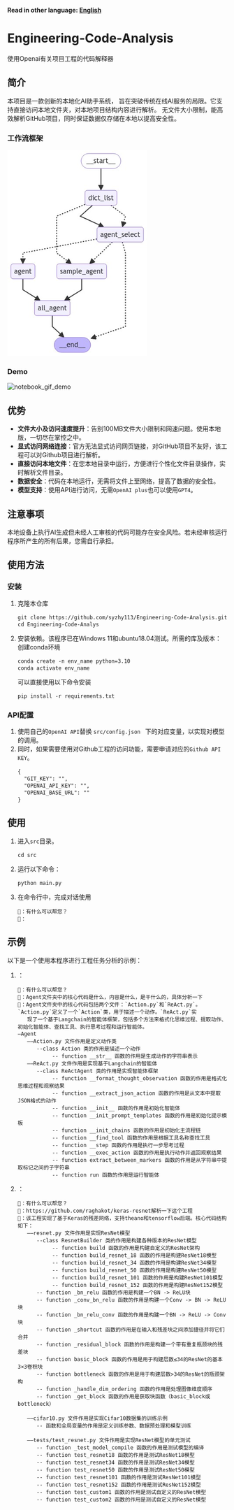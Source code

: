 **Read in other language: [English](README.md)**

# Engineering-Code-Analysis
使用Openai有关项目工程的代码解释器

## 简介

本项目是一款创新的本地化AI助手系统，
旨在突破传统在线AI服务的局限。它支持直接访问本地文件夹，对本地项目结构内容进行解析。
无文件大小限制，能高效解析GitHub项目，同时保证数据仅存储在本地以提高安全性。

### 工作流框架
![工作流框架](image/image.png)

### Demo
![notebook_gif_demo](image/1.gif)

## 优势

- **文件大小及访问速度提升**：告别100MB文件大小限制和网速问题。使用本地版，一切尽在掌控之中。
- **显式访问网络连接**：官方无法显式访问网页链接，对GitHub项目不友好，该工程可以对Github项目进行解析。
- **直接访问本地文件**：在您本地目录中运行，方便进行个性化文件目录操作，实时解析文件目录。
-  **数据安全**：代码在本地运行，无需将文件上至网络，提高了数据的安全性。
-  **模型支持**：使用API进行访问，无需```OpenAI plus```也可以使用```GPT4```。

## 注意事项
本地设备上执行AI生成但未经人工审核的代码可能存在安全风险。若未经审核运行程序所产生的所有后果，您需自行承担。

## 使用方法

### 安装

1. 克隆本仓库
   ```shell
   git clone https://github.com/syzhy113/Engineering-Code-Analysis.git
   cd Engineering-Code-Analys
   ```

2. 安装依赖。该程序已在Windows 11和ubuntu18.04测试。所需的库及版本：
   创建conda环境
      ```shell
   conda create -n env_name python=3.10
   conda activate env_name
   ```
   可以直接使用以下命令安装
   ```shell
   pip install -r requirements.txt
   ```

### API配置
1. 使用自己的```OpenAI API```替换 
```src/config.json ```
下的对应变量，以实现对模型的调用。<br>
2. 同时，如果需要使用对Github工程的访问功能，需要申请对应的```Github API KEY```。
   ```shell
   {
     "GIT_KEY": "",
     "OPENAI_API_KEY": "",
     "OPENAI_BASE_URL": ""
   }
   ```

## 使用

1. 进入`src`目录。
   ```shell
   cd src
   ```

2. 运行以下命令：
   ```shell
   python main.py
   ```

3. 在命令行中，完成对话使用
   ```shell
   🤖：有什么可以帮您？
   👨：
   ```


## 示例

以下是一个使用本程序进行工程任务分析的示例：

1. ：
   ```shell
   🤖：有什么可以帮您？
   👨：Agent文件夹中的核心代码是什么，内容是什么，是干什么的，具体分析一下
   🤖：Agent文件夹中的核心代码包括两个文件：`Action.py`和`ReAct.py`。`Action.py`定义了一个`Action`类，用于描述一个动作。`ReAct.py`实
      现了一个基于Langchain的智能体框架，包括多个方法来格式化思维过程、提取动作、初始化智能体、查找工具、执行思考过程和运行智能体。
   —Agent
      ——Action.py 文件作用是定义动作类
         --class Action 类的作用是描述一个动作
              -- function __str__ 函数的作用是生成动作的字符串表示
      ——ReAct.py 文件作用是实现基于Langchain的智能体
         --class ReActAgent 类的作用是实现智能体框架
              -- function __format_thought_observation 函数的作用是格式化思维过程和观察结果
              -- function __extract_json_action 函数的作用是从文本中提取JSON格式的动作
              -- function __init__ 函数的作用是初始化智能体
              -- function __init_prompt_templates 函数的作用是初始化提示模板
              -- function __init_chains 函数的作用是初始化主流程链
              -- function __find_tool 函数的作用是根据工具名称查找工具
              -- function __step 函数的作用是执行一步思考过程
              -- function __exec_action 函数的作用是执行动作并返回观察结果
              -- function extract_between_markers 函数的作用是从字符串中提取标记之间的子字符串
              -- function run 函数的作用是运行智能体
      ```
2. ：
   ```shell
   🤖：有什么可以帮您？
   👨：https://github.com/raghakot/keras-resnet解析一下这个工程
   🤖：该工程实现了基于Keras的残差网络，支持theano和tensorflow后端。核心代码结构如下：
      ——resnet.py 文件作用是实现ResNet模型
         --class ResnetBuilder 类的作用是构建各种版本的ResNet模型
              -- function build 函数的作用是构建自定义的ResNet架构
              -- function build_resnet_18 函数的作用是构建ResNet18模型
              -- function build_resnet_34 函数的作用是构建ResNet34模型
              -- function build_resnet_50 函数的作用是构建ResNet50模型
              -- function build_resnet_101 函数的作用是构建ResNet101模型
              -- function build_resnet_152 函数的作用是构建ResNet152模型
         -- function _bn_relu 函数的作用是构建一个BN -> ReLU块
         -- function _conv_bn_relu 函数的作用是构建一个Conv -> BN -> ReLU块
         -- function _bn_relu_conv 函数的作用是构建一个BN -> ReLU -> Conv块
         -- function _shortcut 函数的作用是在输入和残差块之间添加捷径并将它们合并
         -- function _residual_block 函数的作用是构建一个带有重复瓶颈块的残差块
         -- function basic_block 函数的作用是用于构建层数≤34的ResNet的基本3×3卷积块
         -- function bottleneck 函数的作用是用于构建层数>34的ResNet的瓶颈架构
         -- function _handle_dim_ordering 函数的作用是处理图像维度顺序
         -- function _get_block 函数的作用是获取块函数（basic_block或bottleneck）
      
      ——cifar10.py 文件作用是实现Cifar10数据集的训练示例
         -- 函数和全局变量的作用是定义训练参数、数据预处理和模型训练
      
      ——tests/test_resnet.py 文件作用是实现ResNet模型的单元测试
         -- function _test_model_compile 函数的作用是测试模型的编译
         -- function test_resnet18 函数的作用是测试ResNet18模型
         -- function test_resnet34 函数的作用是测试ResNet34模型
         -- function test_resnet50 函数的作用是测试ResNet50模型
         -- function test_resnet101 函数的作用是测试ResNet101模型
         -- function test_resnet152 函数的作用是测试ResNet152模型
         -- function test_custom1 函数的作用是测试自定义的ResNet模型
         -- function test_custom2 函数的作用是测试自定义的ResNet模型

      ```



